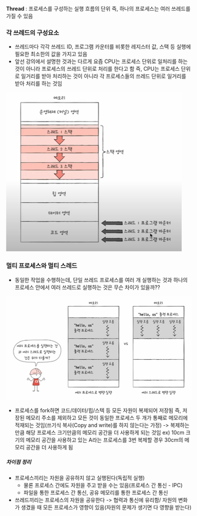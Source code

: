**Thread** : 프로세스를 구성하는 실행 흐름의 단위 즉, 하나의 프로세스는 여러 쓰레드를 가질 수 있음

### 각 쓰레드의 구성요소
- 쓰레드마다 각각 쓰레드 ID, 프로그램 카운터를 비롯한 레지스터 값, 스택 등 실행에 필요한 최소한의 값을 가지고 있음
- 앞선 강의에서 설명한 것과는 다르게 요즘 CPU는 프로세스 단위로 일처리를 하는 것이 아니라 프로세스의 쓰레드 단위로 처리를 한다고 함 즉, CPU는 프로세스 단위로 일거리를 받아 처리하는 것이 아니라 각 프로세스들의 쓰레드 단위로 일거리를 받아 처리를 하는 것임

![](../../README_resources/Pasted%20image%2020240324173905.png)

### 멀티 프로세스와 멀티 스레드
- 동일한 작업을 수행하는데, 단일 쓰레드 프로세스를 여러 개 실행하는 것과 하나의 프로세스 안에서 여러 쓰레드로 실행하는 것은 무슨 차이가 있을까??

![](../../README_resources/Pasted%20image%2020240324173945.png)

- 프로세스를 fork하면 코드/데이터/힙/스텍 등 모든 자원이 복제되어 저장됨 즉, 저장된 메모리 주소를 제외하고 모든 것이 동일한 프로세스 두 개가 통째로 메모리에 적재되는 것임(쓰기식 복사(Copy and write)를 하지 않는다는 가정)
-> 복제하는 만큼 해당 프로세스 크기만큼의 메모리 공간을 더 사용하게 되는 것임
ex) 10cm 크기의 메모리 공간을 사용하고 있는 A라는 프로세스를 3번 복제할 경우 30cm의 메모리 공간을 더 사용하게 됨
##### 차이점 정리
- 프로세스끼리는 자원을 공유하지 않고 실행된다(독립적 실행)
	- 물론 프로세스 간에도 자원을 주고 받을 수는 있음(프로세스 간 통신 - IPC)
	- 파일을 통한 프로세스 간 통신, 공유 메모리를 통한 프로세스 간 통신
- 쓰레드끼리는 프로세스의 자원을 공유한다 -> 협력과 통신에 유리함/ 자원의 변화가 생겼을 때 모든 프로세스가 영향이 있음(자원의 문제가 생기면 다 영향을 받는다)



